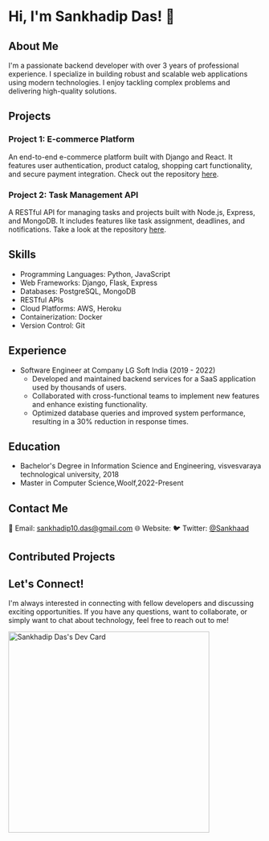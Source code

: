 # Hi, I'm Sankhadip Das! 👋

## About Me
I'm a passionate backend developer with over 3 years of professional experience. I specialize in building robust and scalable web applications using modern technologies. I enjoy tackling complex problems and delivering high-quality solutions.

## Projects
### Project 1: E-commerce Platform
An end-to-end e-commerce platform built with Django and React. It features user authentication, product catalog, shopping cart functionality, and secure payment integration. Check out the repository [here](https://sankhadip10).

### Project 2: Task Management API
A RESTful API for managing tasks and projects built with Node.js, Express, and MongoDB. It includes features like task assignment, deadlines, and notifications. Take a look at the repository [here](https://github.com/sankhadip10).

## Skills
- Programming Languages: Python, JavaScript
- Web Frameworks: Django, Flask, Express
- Databases: PostgreSQL, MongoDB
- RESTful APIs
- Cloud Platforms: AWS, Heroku
- Containerization: Docker
- Version Control: Git

## Experience
- Software Engineer at Company LG Soft India (2019 - 2022)
  - Developed and maintained backend services for a SaaS application used by thousands of users.
  - Collaborated with cross-functional teams to implement new features and enhance existing functionality.
  - Optimized database queries and improved system performance, resulting in a 30% reduction in response times.
  
<!-- - Backend Developer at Company Y (2017 - 2019)
  - Contributed to the development of a microservices architecture using Node.js and Express.
  - Implemented RESTful APIs and integrated third-party services for seamless user experiences.
  - Conducted code reviews and mentored junior developers to improve code quality and knowledge sharing. -->

## Education
- Bachelor's Degree in Information Science and Engineering, visvesvaraya technological university, 2018
- Master in Computer Science,Woolf,2022-Present

## Contact Me
📧 Email: sankhadip10.das@gmail.com
🌐 Website: 
🐦 Twitter: [@Sankhaad](https://twitter.com/Sankhaad)

## Contributed Projects
<!-- - [Project X](https://github.com/organization/project-x): Implemented caching strategies that reduced API response times by 50%.
- [Project Y](https://github.com/organization/project-y): Designed and implemented a highly scalable message queuing system. -->

## Let's Connect!
I'm always interested in connecting with fellow developers and discussing exciting opportunities. If you have any questions, want to collaborate, or simply want to chat about technology, feel free to reach out to me!

<!--START_SECTION:activity-->

<a href="https://app.daily.dev/sankhadipdas10"><img src="https://api.daily.dev/devcards/bce65f6827c14f268c508e95fabc9e0a.png?r=4rs" width="400" alt="Sankhadip Das's Dev Card"/></a>

<!--END_SECTION:activity-->
